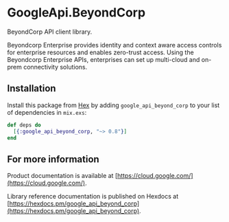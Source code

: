 # GoogleApi.BeyondCorp

BeyondCorp API client library.

Beyondcorp Enterprise provides identity and context aware access controls for enterprise resources and enables zero-trust access. Using the Beyondcorp Enterprise APIs, enterprises can set up multi-cloud and on-prem connectivity solutions.

## Installation

Install this package from [Hex](https://hex.pm) by adding
`google_api_beyond_corp` to your list of dependencies in `mix.exs`:

```elixir
def deps do
  [{:google_api_beyond_corp, "~> 0.8"}]
end
```

## For more information

Product documentation is available at [https://cloud.google.com/](https://cloud.google.com/).

Library reference documentation is published on Hexdocs at
[https://hexdocs.pm/google_api_beyond_corp](https://hexdocs.pm/google_api_beyond_corp).
